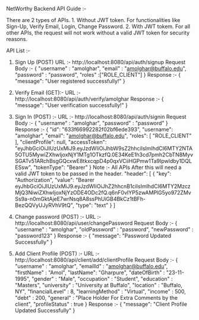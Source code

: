 NetWorthy Backend API Guide :- 

There are 2 types of APIs.
	1. Without JWT token. For functionalities like Sign-Up, Verify Email, Login, Change Password.
	2. With JWT tokem. For all other APIs, the request will not work without a valid JWT token for security reasons.

API List :- 

1. Sign Up (POST)
	URL :- http://localhost:8080/api/auth/signup
	Request Body :- 
				{
					"username" : "amolghar",
					"email" : "amolghar@buffalo.edu",
					"password" : "password",
					"roles" :["ROLE_CLIENT"]
				}
	Response :- 
				{
					"message": "User registered successfully!"
				}
2. Verify Email (GET):- 
	URL :- http://localhost:8080/api/auth/verify/amolghar
	Response :- 
				{
					"message": "User verification successfully!"
				}
3. Sign In (POST) :- 
	URL :- http://localhost:8080/api/auth/signin
	Request Body :- 
				{
					"username" : "amolghar",
					"password" : "password"
				}
	Response :- 
				{
					"id": "633f66992282f02bf6ede393",
					"username": "amolghar",
					"email": "amolghar@buffalo.edu",
					"roles": [
						"ROLE_CLIENT"
					],
					"clientProfile": null,
					"accessToken": "eyJhbGciOiJIUzUxMiJ9.eyJzdWIiOiJhbW9sZ2hhciIsImlhdCI6MTY2NTA5OTU5MywiZXhwIjoxNjY1MTg1OTkzfQ.0E34KeE1h3cd7pmh2CbTN8MyvSGATv51ARchBsgGQcxwE8tkxcqpD4p0qxVCiiHGPmw1Ta9Ipwldby1DQLESsw",
					"tokenType": "Bearer"
				}
Note :- All APIs After this will need a valid JWT token to be passed in the header.
		"header": [
					{
						"key": "Authorization",
						"value": "Bearer eyJhbGciOiJIUzUxMiJ9.eyJzdWIiOiJhZ2hhcnB1ciIsImlhdCI6MTY2MzczMjQ3NiwiZXhwIjoxNjYzODE4ODc2fQ.q6nF0vIYP5zwAMPlG5yo972ZMvSs9a-n0mGktAjeE7wrNsq8A8ssPhUiGB4BkCz1tBFh-BezQQVyUJyRVhV9tQ",
						"type": "text"
					}
				]
4. Change password (POST) :- 
	URL :- http://localhost:8080/api/user/changePassword
	Request Body :- 
				{
					"username" : "amolghar",
					"oldPassword" : "password",
					"newPassword" : "password123"
				}
	Response :- 
				{
					"message": "Password Updated Successfully"
				}

5. Add Client Profile (POST) :- 
	URL :- http://localhost:8080/api/client/add/clientProfile
	Request Body :- 
				{
					"username" : "amolghar",
					"emailId" : "amolghar@buffalo.edu",
					"firstName" : "Amol",
					"lastName": "Gharpure",
					"dateOfBirth" : "23-11-1995",
					"gender" : "Male",
					"occupation" : "Student",
					"education" : "Masters",
					"university" : "University at Buffalo",
					"location" : "Buffalo, NY",
					"financialLevel" : 8,
					"learningMethod" : "Virtual",
					"income" : 500,
					"debt" : 200,
					"general" : "Place Holder For Extra Comments by the client",
					"profileStatus" : true
				}
	Response :- 
				{
					"message": "Client Profile Updated Successfully"
				}